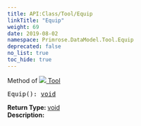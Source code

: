 ```yaml
---
title: API:Class/Tool/Equip
linkTitle: "Equip"
weight: 69
date: 2019-08-02
namespace: Primrose.DataModel.Tool.Equip
deprecated: false
no_list: true
toc_hide: true
---
```

Method of <a href="/docs/api-reference/Class/Tool"><img src="/icons/silk/tool.png"/>&nbsp;Tool</a>
<pre class="method-declaration">
Equip(): <a class="type" href="/docs/api-reference/System/void">void</a></pre>
<b>Return Type: </b>
<a class="type" href="/docs/api-reference/System/void">void</a>
<br/>
<b>Description: </b>